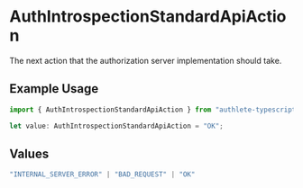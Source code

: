 # AuthIntrospectionStandardApiAction

The next action that the authorization server implementation should take.

## Example Usage

```typescript
import { AuthIntrospectionStandardApiAction } from "authlete-typescript-sdk/models/operations";

let value: AuthIntrospectionStandardApiAction = "OK";
```

## Values

```typescript
"INTERNAL_SERVER_ERROR" | "BAD_REQUEST" | "OK"
```